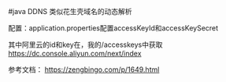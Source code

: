 #java DDNS
类似花生壳域名的动态解析

配置：application.properties配置accessKeyId和accessKeySecret

其中阿里云的id和key在，我的/accesskeys中获取
https://dc.console.aliyun.com/next/index

参考文档：
https://zengbingo.com/p/1649.html
